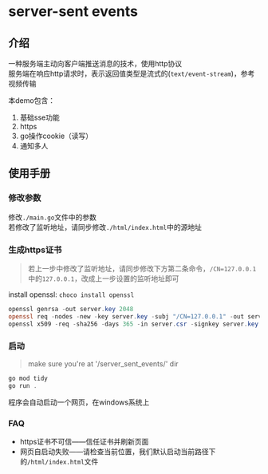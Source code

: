 # server-sent events

## 介绍

一种服务端主动向客户端推送消息的技术，使用http协议  
服务端在响应http请求时，表示返回值类型是流式的(`text/event-stream`)，参考视频传输

本demo包含：

1. 基础sse功能
2. https
3. go操作cookie（读写）
5. 通知多人

## 使用手册

### 修改参数

修改`./main.go`文件中的参数  
若修改了监听地址，请同步修改`./html/index.html`中的源地址

### 生成https证书

> 若上一步中修改了监听地址，请同步修改下方第二条命令，```/CN=127.0.0.1```中的```127.0.0.1```，改成上一步设置的监听地址即可

install openssl: `choco install openssl`

```powershell 
openssl genrsa -out server.key 2048
openssl req -nodes -new -key server.key -subj "/CN=127.0.0.1" -out server.csr
openssl x509 -req -sha256 -days 365 -in server.csr -signkey server.key -out server.crt
```

### 启动

> make sure you're at '/server_sent_events/' dir

```powershell 
go mod tidy
go run .
```

程序会自动启动一个网页，在windows系统上

### FAQ

- https证书不可信——信任证书并刷新页面
- 网页自启动失败——请检查当前位置，我们默认启动当前路径下的```/html/index.html```文件
